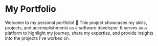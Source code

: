 # My Portfolio

Welcome to my personal portfolio! 🚀 This project showcases my skills, projects, and accomplishments as a software developer. It serves as a platform to highlight my journey, share my expertise, and provide insights into the projects I’ve worked on.



